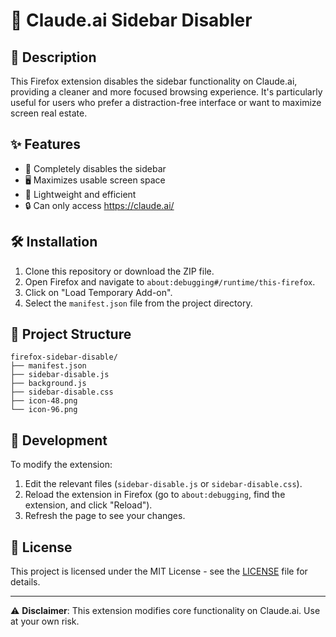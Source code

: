 # 🤖 Claude.ai Sidebar Disabler

## 🎯 Description

This Firefox extension disables the sidebar functionality on Claude.ai, providing a cleaner and more focused browsing experience. It's particularly useful for users who prefer a distraction-free interface or want to maximize screen real estate.

## ✨ Features

- 🚫 Completely disables the sidebar
- 🖥️ Maximizes usable screen space
- 🚀 Lightweight and efficient
- 🔒 Can only access https://claude.ai/

## 🛠️ Installation

1. Clone this repository or download the ZIP file.
2. Open Firefox and navigate to `about:debugging#/runtime/this-firefox`.
3. Click on "Load Temporary Add-on".
4. Select the `manifest.json` file from the project directory.

## 📁 Project Structure

```
firefox-sidebar-disable/
├── manifest.json
├── sidebar-disable.js
├── background.js
├── sidebar-disable.css
├── icon-48.png
└── icon-96.png
```

## 🔧 Development

To modify the extension:

1. Edit the relevant files (`sidebar-disable.js` or `sidebar-disable.css`).
2. Reload the extension in Firefox (go to `about:debugging`, find the extension, and click "Reload").
3. Refresh the page to see your changes.

## 📄 License

This project is licensed under the MIT License - see the [LICENSE](LICENSE) file for details.

---

⚠️ **Disclaimer**: This extension modifies core functionality on Claude.ai. Use at your own risk.